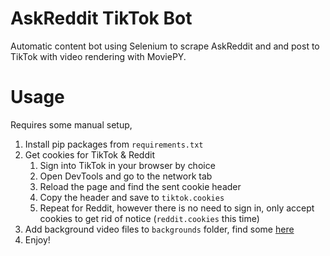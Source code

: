 # AskReddit TikTok Bot
Automatic content bot using Selenium to scrape AskReddit and and post to TikTok with video rendering with MoviePY.
# Usage
Requires some manual setup, 
1. Install pip packages from `requirements.txt`
2. Get cookies for TikTok & Reddit
   1. Sign into TikTok in your browser by choice
   2. Open DevTools and go to the network tab
   3. Reload the page and find the sent cookie header
   4. Copy the header and save to `tiktok.cookies`
   5. Repeat for Reddit, however there is no need to sign in, only accept cookies to get rid of notice (`reddit.cookies` this time)
3. Add background video files to `backgrounds` folder, find some [here](https://www.pexels.com/videos/)
3. Enjoy!